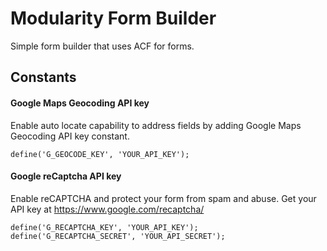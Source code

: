 # Modularity Form Builder

Simple form builder that uses ACF for forms.

## Constants

#### Google Maps Geocoding API key
Enable auto locate capability to address fields by adding Google Maps Geocoding API key constant.

```
define('G_GEOCODE_KEY', 'YOUR_API_KEY');

```

#### Google reCaptcha API key
Enable reCAPTCHA and protect your form from spam and abuse.
Get your API key at https://www.google.com/recaptcha/

```
define('G_RECAPTCHA_KEY', 'YOUR_API_KEY');
define('G_RECAPTCHA_SECRET', 'YOUR_API_SECRET');
```